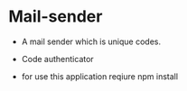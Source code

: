 # Mail-sender
- A mail sender which is unique codes.
- Code authenticator


- for use this application reqiure npm install
